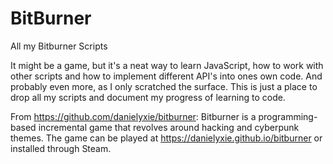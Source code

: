 # BitBurner
All my Bitburner Scripts

It might be a game, but it's a neat way to learn JavaScript, how to work with other scripts and how to implement different API's into ones own code. And probably even more, as I only scratched the surface.
This is just a place to drop all my scripts and document my progress of learning to code.

From https://github.com/danielyxie/bitburner:
Bitburner is a programming-based incremental game that revolves around hacking and cyberpunk themes. The game can be played at https://danielyxie.github.io/bitburner or installed through Steam.


